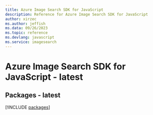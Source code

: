 ```yaml
---
title: Azure Image Search SDK for JavaScript
description: Reference for Azure Image Search SDK for JavaScript
author: xirzec
ms.author: jeffish
ms.data: 09/26/2023
ms.topic: reference
ms.devlang: javascript
ms.service: imagesearch
---
```

# Azure Image Search SDK for JavaScript - latest
## Packages - latest
[!INCLUDE [packages](image-search-index.md)]